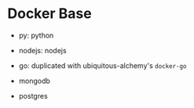 # Docker Base

- py: python

- nodejs: nodejs

- go: duplicated with ubiquitous-alchemy's `docker-go`

- mongodb

- postgres
